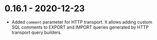 # 0.16.1 - 2020-12-23

- Added `comment` parameter for HTTP transport. It allows adding custom SQL comments to EXPORT and IMPORT queries generated by HTTP transport query builders.

